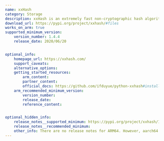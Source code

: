 ```yaml
---
name: xxHash
category: Storage
description: xxHash is an extremely fast non-cryptographic hash algorithm, working at RAM speed limit. It is proposed in four flavors (XXH32, XXH64, XXH3_64bits and XXH3_128bits). 
download_url: https://pypi.org/project/xxhash/#files
works_on_arm: true
supported_minimum_version:
    version_number: 1.4.4
    release_date: 2020/06/20


optional_info:
    homepage_url: https://xxhash.com/
    support_caveats:
    alternative_options:
    getting_started_resources:
        arm_content:
        partner_content:
        official_docs: https://github.com/ifduyue/python-xxhash#installation
    arm_recommended_minimum_version:
        version_number:
        release_date:
        reference_content:


optional_hidden_info:
    release_notes__supported_minimum: https://pypi.org/project/xxhash/1.4.4/#files
    release_notes__recommended_minimum:
    other_info: There are no release notes for ARM64. However, aarch64 binaries are published from 1.4.4 release.
---
```


